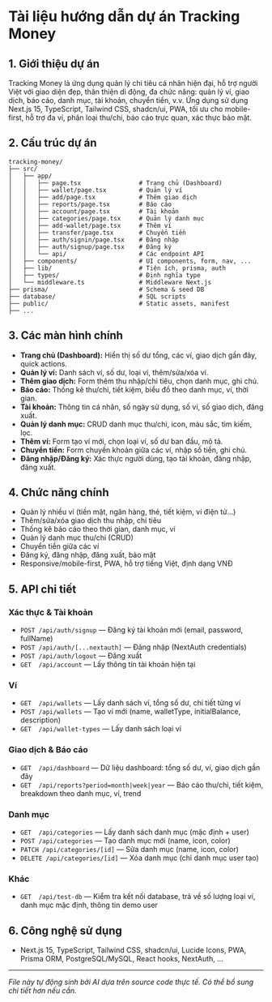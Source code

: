 # Tài liệu hướng dẫn dự án Tracking Money

## 1. Giới thiệu dự án
Tracking Money là ứng dụng quản lý chi tiêu cá nhân hiện đại, hỗ trợ người Việt với giao diện đẹp, thân thiện di động, đa chức năng: quản lý ví, giao dịch, báo cáo, danh mục, tài khoản, chuyển tiền, v.v. Ứng dụng sử dụng Next.js 15, TypeScript, Tailwind CSS, shadcn/ui, PWA, tối ưu cho mobile-first, hỗ trợ đa ví, phân loại thu/chi, báo cáo trực quan, xác thực bảo mật.

## 2. Cấu trúc dự án
```
tracking-money/
├── src/
│   ├── app/
│   │   ├── page.tsx                # Trang chủ (Dashboard)
│   │   ├── wallet/page.tsx         # Quản lý ví
│   │   ├── add/page.tsx            # Thêm giao dịch
│   │   ├── reports/page.tsx        # Báo cáo
│   │   ├── account/page.tsx        # Tài khoản
│   │   ├── categories/page.tsx     # Quản lý danh mục
│   │   ├── add-wallet/page.tsx     # Thêm ví
│   │   ├── transfer/page.tsx       # Chuyển tiền
│   │   ├── auth/signin/page.tsx    # Đăng nhập
│   │   ├── auth/signup/page.tsx    # Đăng ký
│   │   └── api/                    # Các endpoint API
│   ├── components/                 # UI components, form, nav, ...
│   ├── lib/                        # Tiện ích, prisma, auth
│   ├── types/                      # Định nghĩa type
│   └── middleware.ts               # Middleware Next.js
├── prisma/                         # Schema & seed DB
├── database/                       # SQL scripts
├── public/                         # Static assets, manifest
├── ...
```

## 3. Các màn hình chính
- **Trang chủ (Dashboard):** Hiển thị số dư tổng, các ví, giao dịch gần đây, quick actions.
- **Quản lý ví:** Danh sách ví, số dư, loại ví, thêm/sửa/xóa ví.
- **Thêm giao dịch:** Form thêm thu nhập/chi tiêu, chọn danh mục, ghi chú.
- **Báo cáo:** Thống kê thu/chi, tiết kiệm, biểu đồ theo danh mục, ví, thời gian.
- **Tài khoản:** Thông tin cá nhân, số ngày sử dụng, số ví, số giao dịch, đăng xuất.
- **Quản lý danh mục:** CRUD danh mục thu/chi, icon, màu sắc, tìm kiếm, lọc.
- **Thêm ví:** Form tạo ví mới, chọn loại ví, số dư ban đầu, mô tả.
- **Chuyển tiền:** Form chuyển khoản giữa các ví, nhập số tiền, ghi chú.
- **Đăng nhập/Đăng ký:** Xác thực người dùng, tạo tài khoản, đăng nhập, đăng xuất.

## 4. Chức năng chính
- Quản lý nhiều ví (tiền mặt, ngân hàng, thẻ, tiết kiệm, ví điện tử...)
- Thêm/sửa/xóa giao dịch thu nhập, chi tiêu
- Thống kê báo cáo theo thời gian, danh mục, ví
- Quản lý danh mục thu/chi (CRUD)
- Chuyển tiền giữa các ví
- Đăng ký, đăng nhập, đăng xuất, bảo mật
- Responsive/mobile-first, PWA, hỗ trợ tiếng Việt, định dạng VNĐ

## 5. API chi tiết
### Xác thực & Tài khoản
- `POST /api/auth/signup` — Đăng ký tài khoản mới (email, password, fullName)
- `POST /api/auth/[...nextauth]` — Đăng nhập (NextAuth credentials)
- `POST /api/auth/logout` — Đăng xuất
- `GET  /api/account` — Lấy thông tin tài khoản hiện tại

### Ví
- `GET  /api/wallets` — Lấy danh sách ví, tổng số dư, chi tiết từng ví
- `POST /api/wallets` — Tạo ví mới (name, walletType, initialBalance, description)
- `GET  /api/wallet-types` — Lấy danh sách loại ví

### Giao dịch & Báo cáo
- `GET  /api/dashboard` — Dữ liệu dashboard: tổng số dư, ví, giao dịch gần đây
- `GET  /api/reports?period=month|week|year` — Báo cáo thu/chi, tiết kiệm, breakdown theo danh mục, ví, trend

### Danh mục
- `GET  /api/categories` — Lấy danh sách danh mục (mặc định + user)
- `POST /api/categories` — Tạo danh mục mới (name, icon, color)
- `PATCH /api/categories/[id]` — Sửa danh mục (name, icon, color)
- `DELETE /api/categories/[id]` — Xóa danh mục (chỉ danh mục user tạo)

### Khác
- `GET  /api/test-db` — Kiểm tra kết nối database, trả về số lượng loại ví, danh mục mặc định, thông tin demo user

## 6. Công nghệ sử dụng
- Next.js 15, TypeScript, Tailwind CSS, shadcn/ui, Lucide Icons, PWA, Prisma ORM, PostgreSQL/MySQL, React hooks, NextAuth, ...

---
*File này tự động sinh bởi AI dựa trên source code thực tế. Có thể bổ sung chi tiết hơn nếu cần.*